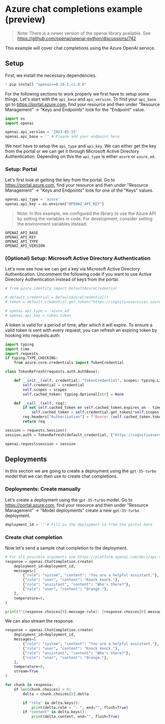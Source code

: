 # Azure chat completions example (preview)

> Note: There is a newer version of the openai library available. See https://github.com/openai/openai-python/discussions/742

This example will cover chat completions using the Azure OpenAI service.

## Setup


First, we install the necessary dependencies.


```python
! pip install "openai>=0.28.1,<1.0.0"
```

For the following sections to work properly we first have to setup some things. Let's start with the `api_base` and `api_version`. To find your `api_base` go to https://portal.azure.com, find your resource and then under "Resource Management" -> "Keys and Endpoints" look for the "Endpoint" value.


```python
import os
import openai
```


```python
openai.api_version = '2023-05-15'
openai.api_base = '' # Please add your endpoint here
```

We next have to setup the `api_type` and `api_key`. We can either get the key from the portal or we can get it through Microsoft Active Directory Authentication. Depending on this the `api_type` is either `azure` or `azure_ad`.

### Setup: Portal
Let's first look at getting the key from the portal. Go to https://portal.azure.com, find your resource and then under "Resource Management" -> "Keys and Endpoints" look for one of the "Keys" values.


```python
openai.api_type = 'azure'
openai.api_key = os.environ["OPENAI_API_KEY"]

```

> Note: In this example, we configured the library to use the Azure API by setting the variables in code. For development, consider setting the environment variables instead:

```
OPENAI_API_BASE
OPENAI_API_KEY
OPENAI_API_TYPE
OPENAI_API_VERSION
```

### (Optional) Setup: Microsoft Active Directory Authentication
Let's now see how we can get a key via Microsoft Active Directory Authentication. Uncomment the following code if you want to use Active Directory Authentication instead of keys from the portal.


```python
# from azure.identity import DefaultAzureCredential

# default_credential = DefaultAzureCredential()
# token = default_credential.get_token("https://cognitiveservices.azure.com/.default")

# openai.api_type = 'azure_ad'
# openai.api_key = token.token
```

A token is valid for a period of time, after which it will expire. To ensure a valid token is sent with every request, you can refresh an expiring token by hooking into requests.auth:


```python
import typing
import time
import requests
if typing.TYPE_CHECKING:
    from azure.core.credentials import TokenCredential

class TokenRefresh(requests.auth.AuthBase):

    def __init__(self, credential: "TokenCredential", scopes: typing.List[str]) -> None:
        self.credential = credential
        self.scopes = scopes
        self.cached_token: typing.Optional[str] = None

    def __call__(self, req):
        if not self.cached_token or self.cached_token.expires_on - time.time() < 300:
            self.cached_token = self.credential.get_token(*self.scopes)
        req.headers["Authorization"] = f"Bearer {self.cached_token.token}"
        return req

session = requests.Session()
session.auth = TokenRefresh(default_credential, ["https://cognitiveservices.azure.com/.default"])

openai.requestssession = session
```

## Deployments
In this section we are going to create a deployment using the `gpt-35-turbo` model that we can then use to create chat completions.

### Deployments: Create manually
Let's create a deployment using the `gpt-35-turbo` model. Go to https://portal.azure.com, find your resource and then under "Resource Management" -> "Model deployments" create a new `gpt-35-turbo` deployment. 


```python
deployment_id = '' # Fill in the deployment id from the portal here
```

### Create chat completion
Now let's send a sample chat completion to the deployment.


```python
# For all possible arguments see https://platform.openai.com/docs/api-reference/chat-completions/create
response = openai.ChatCompletion.create(
    deployment_id=deployment_id,
    messages=[
        {"role": "system", "content": "You are a helpful assistant."},
        {"role": "user", "content": "Knock knock."},
        {"role": "assistant", "content": "Who's there?"},
        {"role": "user", "content": "Orange."},
    ],
    temperature=0,
)

print(f"{response.choices[0].message.role}: {response.choices[0].message.content}")
```

We can also stream the response.



```python
response = openai.ChatCompletion.create(
    deployment_id=deployment_id,
    messages=[
        {"role": "system", "content": "You are a helpful assistant."},
        {"role": "user", "content": "Knock knock."},
        {"role": "assistant", "content": "Who's there?"},
        {"role": "user", "content": "Orange."},
    ],
    temperature=0,
    stream=True
)

for chunk in response:
    if len(chunk.choices) > 0:
        delta = chunk.choices[0].delta

        if "role" in delta.keys():
            print(delta.role + ": ", end="", flush=True)
        if "content" in delta.keys():
            print(delta.content, end="", flush=True)
```
